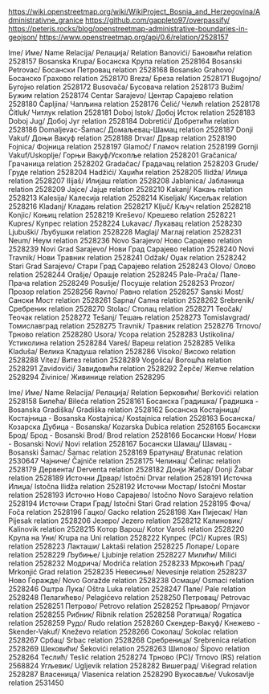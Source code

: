 https://wiki.openstreetmap.org/wiki/WikiProject_Bosnia_and_Herzegovina/Administrativne_granice
https://github.com/gappleto97/overpassify/
https://peteris.rocks/blog/openstreetmap-administrative-boundaries-in-geojson/
https://www.openstreetmap.org/api/0.6/relation/2528157


Ime/ Име/ Name 	Relacija/ Релација/ Relation
Banovići/ Бановићи 	relation 2528157
Bosanska Krupa/ Босанска Крупа 	relation 2528164
Bosanski Petrovac/ Босански Петровац 	relation 2528168
Bosansko Grahovo/ Босанско Грахово 	relation 2528170
Breza/ Бреза 	relation 2528171
Bugojno/ Бугојно 	relation 2528172
Busovača/ Бусовача 	relation 2528173
Bužim/ Бужим 	relation 2528174
Centar Sarajevo/ Центар Сарајево 	relation 2528180
Čapljina/ Чапљина 	relation 2528176
Čelić/ Челић 	relation 2528178
Čitluk/ Читлук 	relation 2528181
Doboj Istok/ Добој Исток 	relation 2528183
Doboj Jug/ Добој Југ 	relation 2528184
Dobretići/ Добретићи 	relation 2528186
Domaljevac-Šamac/ Домаљевац-Шамац 	relation 2528187
Donji Vakuf/ Доњи Вакуф 	relation 2528188
Drvar/ Дрвар 	relation 2528190
Fojnica/ Фојница 	relation 2528197
Glamoč/ Гламоч 	relation 2528199
Gornji Vakuf/Uskoplje/ Горњи Вакуф/Ускопље 	relation 2528201
Gračanica/ Грачаница 	relation 2528202
Gradačac/ Градачац 	relation 2528203
Grude/ Груде 	relation 2528204
Hadžići/ Хаџићи 	relation 2528205
Ilidža/ Илиџа 	relation 2528207
Ilijaš/ Илијаш 	relation 2528208
Jablanica/ Јабланица 	relation 2528209
Jajce/ Јајце 	relation 2528210
Kakanj/ Какањ 	relation 2528213
Kalesija/ Калесија 	relation 2528214
Kiseljak/ Кисељак 	relation 2528216
Kladanj/ Кладањ 	relation 2528217
Ključ/ Кључ 	relation 2528218
Konjic/ Коњиц 	relation 2528219
Kreševo/ Крешево 	relation 2528221
Kupres/ Купрес 	relation 2528224
Lukavac/ Лукавац 	relation 2528230
Ljubuški/ Љубушки 	relation 2528228
Maglaj/ Маглај 	relation 2528231
Neum/ Неум 	relation 2528236
Novo Sarajevo/ Ново Сарајево 	relation 2528239
Novi Grad Sarajevo/ Нови Град Сарајево 	relation 2528240
Novi Travnik/ Нови Травник 	relation 2528241
Odžak/ Оџак 	relation 2528242
Stari Grad Sarajevo/ Стари Град Сарајево 	relation 2528243
Olovo/ Олово 	relation 2528244
Orašje/ Орашје 	relation 2528245
Pale-Prača/ Пале-Прача 	relation 2528249
Posušje/ Посушје 	relation 2528253
Prozor/ Прозор 	relation 2528256
Ravno/ Равно 	relation 2528257
Sanski Most/ Сански Мост 	relation 2528261
Sapna/ Сапна 	relation 2528262
Srebrenik/ Сребреник 	relation 2528270
Stolac/ Столац 	relation 2528271
Teočak/ Теочак 	relation 2528272
Tešanj/ Тешањ 	relation 2528273
Tomislavgrad/ Томиславград 	relation 2528275
Travnik/ Травник 	relation 2528276
Trnovo/ Трново 	relation 2528280
Usora/ Усора 	relation 2528283
Ustikolina/ Устиколина 	relation 2528284
Vareš/ Вареш 	relation 2528285
Velika Kladuša/ Велика Кладуша 	relation 2528286
Visoko/ Високо 	relation 2528288
Vitez/ Витез 	relation 2528289
Vogošća/ Вогошћа 	relation 2528291
Zavidovići/ Завидовићи 	relation 2528292
Žepče/ Жепче 	relation 2528294
Živinice/ Живинице 	relation 2528295


Ime/ Име/ Name 	Relacija/ Релација/ Relation
Берковићи/ Berkovići 	relation 2528158
Билећа/ Bileća 	relation 2528161
Босанска Градишка/ Градишка - Bosanska Gradiška/ Gradiška 	relation 2528162
Босанска Костајница/ Костајница - Bosanska Kostajnica/ Kostajnica 	relation 2528163
Босанска/ Козарска Дубица - Bosanska/ Kozarska Dubica 	relation 2528165
Босански Брод/ Брод - Bosanski Brod/ Brod 	relation 2528166
Босански Нови/ Нови - Bosanski Novi/ Novi 	relation 2528167
Босански Шамац/ Шамац - Bosanski Šamac/ Šamac 	relation 2528169
Братунац/ Bratunac 	relation 2530647
Чајниче/ Čajniče 	relation 2528175
Челинац/ Čelinac 	relation 2528179
Дервента/ Derventa 	relation 2528182
Донји Жабар/ Donji Žabar 	relation 2528189
Источни Дрвар/ Istočni Drvar 	relation 2528191
Источна Илиџа/ Istočna Ilidža 	relation 2528192
Источни Мостар/ Istočni Mostar 	relation 2528193
Источно Ново Сарајево/ Istočno Novo Sarajevo 	relation 2528194
Источни Стари Град/ Istočni Stari Grad 	relation 2528195
Фоча/ Foča 	relation 2528196
Гацко/ Gacko 	relation 2528198
Хан Пијесак/ Han Pijesak 	relation 2528206
Језеро/ Jezero 	relation 2528212
Калиновик/ Kalinovik 	relation 2528215
Котор Варош/ Kotor Varoš 	relation 2528220
Крупа на Уни/ Krupa na Uni 	relation 2528222
Купрес (РС)/ Kupres (RS) 	relation 2528223
Лакташи/ Laktaši 	relation 2528225
Лопаре/ Lopare 	relation 2528229
Љубиње/ Ljubinje 	relation 2528227
Милићи/ Milići 	relation 2528232
Модрича/ Modriča 	relation 2528233
Мркоњић Град/ Mrkonjić Grad 	relation 2528235
Невесиње/ Nevesinje 	relation 2528237
Ново Горажде/ Novo Goražde 	relation 2528238
Осмаци/ Osmaci 	relation 2528246
Оштра Лука/ Oštra Luka 	relation 2528247
Пале/ Pale 	relation 2528248
Пелагићево/ Pelagićevo 	relation 2528250
Петровац/ Petrovac 	relation 2528251
Петрово/ Petrovo 	relation 2528252
Прњавор/ Prnjavor 	relation 2528255
Рибник/ Ribnik 	relation 2528258
Рогатица/ Rogatica 	relation 2528259
Рудо/ Rudo 	relation 2528260
Скендер-Вакуф/ Кнежево - Skender-Vakuf/ Kneževo 	relation 2528266
Соколац/ Sokolac 	relation 2528267
Србац/ Srbac 	relation 2528268
Сребреница/ Srebrenica 	relation 2528269
Шековићи/ Šekovići 	relation 2528263
Шипово/ Šipovo 	relation 2528264
Теслић/ Teslić 	relation 2528274
Трново (РС)/ Trnovo (RS) 	relation 2568824
Угљевик/ Ugljevik 	relation 2528282
Вишеград/ Višegrad 	relation 2528287
Власеница/ Vlasenica 	relation 2528290
Вукосавље/ Vukosavlje 	relation 2531450

